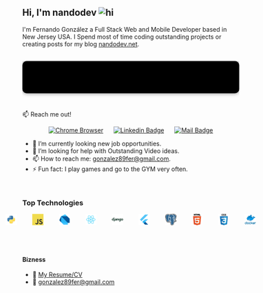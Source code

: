 

## Hi, I'm nandodev <img src="https://user-images.githubusercontent.com/1303154/88677602-1635ba80-d120-11ea-84d8-d263ba5fc3c0.gif" width="28px" height="28px" alt="hi">

I'm Fernando González a Full Stack Web and Mobile Developer based in New Jersey USA. I Spend most of time coding outstanding projects or creating posts for my blog [nandodev.net](https://nandodev.net).

<br/>

<div style="width:100%;height:100px;overflow:hidden;position:relative;">
  <img src="assets/img/welcome-base.gif" alt="description_of_gif" style="width:100%; height:auto; object-fit: cover; position:absolute;  border-radius: 10px; box-shadow: 0 0 10px rgba(0, 0, 0, 0.5);">
</div>


:mailbox: Reach me out!




<div style="text-align:center;">

  [![Chrome Browser](https://img.shields.io/badge/Browser-nandodev.net-green?style=flat&logo=google-chrome&logoColor=white)](https://nandodev.net)
  <span style="margin: 0 10px;"> </span>
  [![Linkedin Badge](https://img.shields.io/badge/-FernandoGonzalez-0e76a8?style=flat&labelColor=0e76a8&logo=linkedin&logoColor=white)](https://www.linkedin.com/in/fgonzalez89/) 
  <span style="margin: 0 10px;"> </span>
    [![Mail Badge](https://img.shields.io/badge/-gonzalez89fer-c0392b?style=flat&labelColor=c0392b&logo=gmail&logoColor=white)](mailto:gonzalez89fer@gmail.com)

  <!-- [![Mail Badge](https://img.shields.io/badge/-@nandodev-e84393?style=flat&labelColor=e84393&logo=instagram&logoColor=white)](https://instagram.com/nandodev) 
  <span style="margin: 0 10px;"> </span> -->

</div>

<!-- TODO: Add last video link -->

- 🔭 I’m currently looking new job opportunities.
- 🤔 I’m looking for help with Outstanding Video ideas.
- 📫 How to reach me: gonzalez89fer@gmail.com.
- ⚡ Fun fact: I play games and go to the GYM very often.



</br>

### Top Technologies

<div style="display: flex; justify-content: center;">
  <img alt="Python" width="26px" src="https://github.com/github/explore/blob/main/topics/python/python.png?raw=true" style="margin: 0 10px;" /> &nbsp;&nbsp;&nbsp;&nbsp;
  <img alt="JavaScript" width="26px" src="https://raw.githubusercontent.com/github/explore/80688e429a7d4ef2fca1e82350fe8e3517d3494d/topics/javascript/javascript.png" style="margin: 0 10px;" /> &nbsp;&nbsp;&nbsp;&nbsp;
  <img alt="Dart" width="26px" src="https://github.com/github/explore/blob/main/topics/dart/dart.png?raw=true" style="margin: 0 10px;" /> &nbsp;&nbsp;&nbsp;&nbsp;
  <img alt="React" width="26px" src="https://raw.githubusercontent.com/github/explore/80688e429a7d4ef2fca1e82350fe8e3517d3494d/topics/react/react.png" style="margin: 0 10px;" /> &nbsp;&nbsp;&nbsp;&nbsp;
  <img alt="Django" width="26px" src="https://github.com/github/explore/blob/main/topics/django/django.png?raw=true" style="margin: 0 10px;" /> &nbsp;&nbsp;&nbsp;&nbsp;
  <img alt="Flutter" width="26px" src="https://github.com/github/explore/blob/main/topics/flutter/flutter.png?raw=true" style="margin: 0 10px;" /> &nbsp;&nbsp;&nbsp;&nbsp;
  <img alt="PostgreSQL" width="26px" src="https://github.com/github/explore/blob/main/topics/postgresql/postgresql.png?raw=true" style="margin: 0 10px;" /> &nbsp;&nbsp;&nbsp;&nbsp;
  <img alt="HTML5" width="26px" src="https://raw.githubusercontent.com/github/explore/80688e429a7d4ef2fca1e82350fe8e3517d3494d/topics/html/html.png" style="margin: 0 10px;" /> &nbsp;&nbsp;&nbsp;&nbsp;
  <img alt="CSS" width="26px" src="https://github.com/github/explore/blob/main/topics/css/css.png?raw=true" style="margin: 0 10px;" /> &nbsp;&nbsp;&nbsp;&nbsp;
  <img alt="Docker" width="26px" src="https://github.com/github/explore/blob/main/topics/docker/docker.png?raw=true" style="margin: 0 10px;" />
</div>


</br>
</br>
</br>

#### Bizness
- :paperclip: [My Resume/CV](https://github.com/nandodev-net/nandodev-net/blob/main/assets/resume/nandodevResume.pdf)
- :email: gonzalez89fer@gmail.com

<!--
**nandodev-net/nandodev-net** is a ✨ _special_ ✨ repository because its `README.md` (this file) appears on your GitHub profile.

Here are some ideas to get you started:

- 🔭 I’m currently working on ...
- 🌱 I’m currently learning ...
- 👯 I’m looking to collaborate on ...
- 🤔 I’m looking for help with ...
- 💬 Ask me about ...
- 📫 How to reach me: ...
- 😄 Pronouns: ...
- ⚡ Fun fact: ...
-->